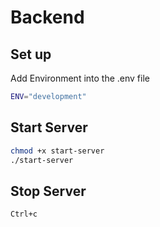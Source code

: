 # Backend

## Set up

Add Environment into the .env file

```bash
ENV="development"
```

## Start Server

```bash
chmod +x start-server
./start-server
```

## Stop Server

```bash
Ctrl+c
```
